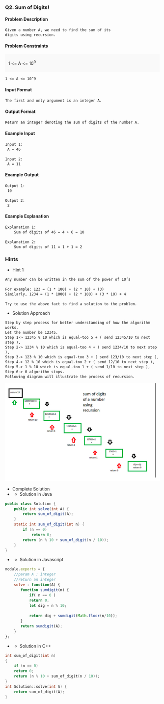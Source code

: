 ### Q2. Sum of Digits!
#### Problem Description
```text
Given a number A, we need to find the sum of its 
digits using recursion.
```
#### Problem Constraints
<div style="background-color: #f9f9f9; padding: 5px 10px;">
    <p>1 &lt;= A &lt;= 10<sup>9</sup></p>
</div>

```text
1 <= A <= 10^9
```
#### Input Format
```text
The first and only argument is an integer A.
```
#### Output Format
```text
Return an integer denoting the sum of digits of the number A.
```
#### Example Input
```text
Input 1:
 A = 46

Input 2:
 A = 11
```
#### Example Output
```text
Output 1:
 10

Output 2:
 2
```
#### Example Explanation
```text
Explanation 1:
    Sum of digits of 46 = 4 + 6 = 10

Explanation 2:
    Sum of digits of 11 = 1 + 1 = 2
```
### Hints
* Hint 1
```text
Any number can be written in the sum of the power of 10’s

For example: 123 = (1 * 100) + (2 * 10) + (3)
Similarly, 1234 = (1 * 1000) + (2 * 100) + (3 * 10) + 4

Try to use the above fact to find a solution to the problem.
```
* Solution Approach
```text
Step by step process for better understanding of how the algorithm works.
Let the number be 12345.
Step 1-> 12345 % 10 which is equal-too 5 + ( send 12345/10 to next step ),
Step 2-> 1234 % 10 which is equal-too 4 + ( send 1234/10 to next step ),
Step 3-> 123 % 10 which is equal-too 3 + ( send 123/10 to next step ),
Step 4-> 12 % 10 which is equal-too 2 + ( send 12/10 to next step ),
Step 5-> 1 % 10 which is equal-too 1 + ( send 1/10 to next step ),
Step 6-> 0 algorithm stops.
Following diagram will illustrate the process of recursion.
```
![alt text](Q2_Sum_of_Digits.png)

* Complete Solution
* * Solution in Java
```java
public class Solution {
    public int solve(int A) {
        return sum_of_digit(A);
    }
    static int sum_of_digit(int n) {  
        if (n == 0) 
            return 0; 
        return (n % 10 + sum_of_digit(n / 10)); 
    }
}
```
* * Solution in Javascript
```javascript
module.exports = { 
    //param A : integer
    //return an integer
    solve : function(A) {
       function sumdigit(n) {
           if( n == 0 )
           return 0;
           let dig = n % 10;
       
           return dig + sumdigit(Math.floor(n/10));
       }
       return sumdigit(A);
    }
};
```
* * Solution in C++
```cpp
int sum_of_digit(int n)
{
    if (n == 0)
    return 0;
    return (n % 10 + sum_of_digit(n / 10));
}
int Solution::solve(int A) {
    return sum_of_digit(A);
}
```

